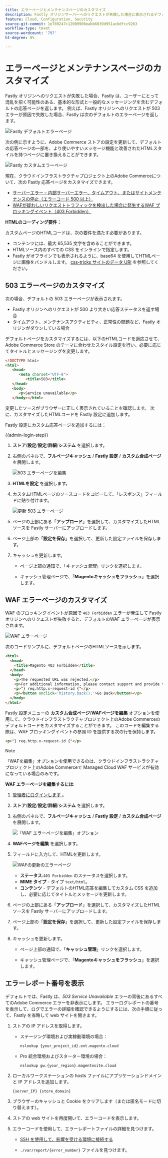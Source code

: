 ```yaml
---
title: エラーページとメンテナンスページのカスタマイズ
description: Fastly オリジンサーバーへのリクエストが失敗した場合に表示されるデフォルトのエラーページをカスタマイズする方法を説明します。
feature: Cloud, Configuration, Security
source-git-commit: 1e789247c12009908eabb6039d951acbdfcc9263
workflow-type: tm+mt
source-wordcount: '797'
ht-degree: 0%

---
```


# エラーページとメンテナンスページのカスタマイズ

Fastly オリジンへのリクエストが失敗した場合、Fastly は、ユーザーにとって混乱を招く可能性のある、基本的な形式と一般的なメッセージングを含むデフォルトの応答ページを返します。 例えば、Fastly オリジンへのリクエストが 503 エラーが原因で失敗した場合、Fastly は次のデフォルトのエラーページを返します。

![Fastly デフォルトエラーページ ](../../assets/cdn/fastly-503-example.png)

次の例に示すように、Adobe Commerce ストアの設定を更新して、デフォルトの応答ページの一部を、より使いやすいメッセージ機能と改善されたHTMLスタイルを持つページに置き換えることができます。

![Fastly カスタムエラーページ ](../../assets/cdn/fastly-new-error-page.png)

現在、クラウドインフラストラクチャプロジェクト上のAdobe Commerceについて、次の Fastly 応答ページをカスタマイズできます。

- [サーバーエラー – 内部サーバーエラー、タイムアウト、またはサイトメンテナンスの停止（エラーコード 500 以上）](#customize-the-503-error-page)
- [WAFが疑わしいリクエストトラフィックを検出した場合に発生するWAF ブロッキングイベント（403 Forbidden）](#customize-the-waf-error-page)

**HTMLのコーディング要件：**

カスタムページのHTMLコードは、次の要件を満たす必要があります。

- コンテンツには、最大 65,535 文字を含めることができます。
- HTMLソース内のすべての CSS をインラインで指定します。
- Fastly がオフラインでも表示されるように、base64 を使用してHTMLページに画像をバンドルします。 [css-tricks サイトのデータ URI](https://css-tricks.com/data-uris/) を参照してください。

## 503 エラーページのカスタマイズ

次の場合、デフォルトの 503 エラーページが表示されます。

- Fastly オリジンへのリクエストが 500 より大きい応答ステータスを返す場合
- タイムアウト、メンテナンスアクティビティ、正常性の問題など、Fastly オリジンがダウンしている場合

デフォルトページをカスタマイズするには、以下のHTMLコードを適応させて、Adobe Commerce Store のテーマに合わせたスタイル設定を行い、必要に応じてタイトルとメッセージングを変更します。

```html
<!DOCTYPE html>
<html>
   <head>
      <meta charset="UTF-8">
         <title>503</title>
   </head>
   <body>
      <p>Service unavailable</p>
   </body></html>
```

変更したソースがブラウザーに正しく表示されていることを確認します。 次に、カスタマイズしたHTMLコードを Fastly 設定に追加します。

Fastly 設定にカスタム応答ページを追加するには：

{{admin-login-step}}

1. **ストア**/**設定**/**設定**/**詳細**/**システム** を選択します。

1. 右側のパネルで、**フルページキャッシュ** / **Fastly 設定** / **カスタム合成ページ** を展開します。

   ![503 エラーページを編集 ](../../assets/cdn/fastly-custom-synthetic-pages-edit-html.png)

1. **HTMLを設定** を選択します。

1. カスタムHTMLページのソースコードをコピーして、「レスポンス」フィールドに貼り付けます。

   ![ 更新 503 エラーページ ](../../assets/cdn/fastly-customize-503-response.png)

1. ページの上部にある「**アップロード**」を選択して、カスタマイズしたHTMLソースを Fastly サーバーにアップロードします。

1. ページ上部の「**設定を保存**」を選択して、更新した設定ファイルを保存します。

1. キャッシュを更新します。

   - ページ上部の通知で、「*キャッシュ管理*」リンクを選択します。

   - キャッシュ管理ページで、「**Magentoキャッシュをフラッシュ**」を選択します。

## WAF エラーページのカスタマイズ

[WAF](fastly-waf-service.md) のブロッキングイベントが原因で `403 Forbidden` エラーが発生して Fastly オリジンへのリクエストが失敗すると、デフォルトのWAF エラーページが表示されます。

![WAF エラーページ ](../../assets/cdn/fastly-waf-403-error.png)

次のコードサンプルに、デフォルトページのHTMLソースを示します。

```html
<html>
  <head>
    <title>Magento 403 Forbidden</title>
  </head>
  <body>
    <p>The requested URL was rejected.</p>
    <p>For additional information, please contact support and provide this reference ID:</p>
    <p>"} req.http.x-request-id {"</p>
    <p><button onclick='history.back();'>Go Back</button></p>
  </body>
</html>
```

Fastly 設定メニューの **カスタム合成ページ**/**WAFページを編集** オプションを使用して、クラウドインフラストラクチャプロジェクト上のAdobe Commerceのデフォルトコードをカスタマイズすることができます。 このコードを編集する際は、WAF ブロッキングイベントの参照 ID を提供する次の行を保持します。

```html
<p>"} req.http.x-request-id {"</p>
```

>[!NOTE]
>
>「WAFを編集」オプションを使用できるのは、クラウドインフラストラクチャプロジェクト上のAdobe Commerceで Managed Cloud WAF サービスが有効になっている場合のみです。

**WAF エラーページを編集するには**:

1. [ 管理者にログインします ](../../get-started/onboarding.md#access-your-admin-panel)。

1. **ストア**/**設定**/**設定**/**詳細**/**システム** を選択します。

1. 右側のパネルで、**フルページキャッシュ** / **Fastly 設定** / **カスタム合成ページ** を展開します。

   ![ 「WAF エラーページを編集」オプション ](../../assets/cdn/fastly-custom-synthetic-pages-edit-waf.png)

1. **WAFページを編集** を選択します。

1. フィールドに入力して、HTMLを更新します。

   ![WAFの更新のエラーページ ](../../assets/cdn/fastly-edit-waf-html.png)

   - **ステータス**:`403 Forbidden` のステータスを選択します。
   - **MIME タイプ** - タイプ `text/html`。
   - **コンテンツ** - デフォルトのHTML応答を編集してカスタム CSS を追加し、必要に応じてタイトルとメッセージを更新します。

1. ページの上部にある「**アップロード**」を選択して、カスタマイズしたHTMLソースを Fastly サーバーにアップロードします。

1. ページ上部の「**設定を保存**」を選択して、更新した設定ファイルを保存します。

1. キャッシュを更新します。

   - ページ上部の通知で、「**キャッシュ管理**」リンクを選択します。

   - キャッシュ管理ページで、「**Magentoキャッシュをフラッシュ**」を選択します。

## エラーレポート番号を表示

デフォルトでは、Fastly は、*503 Service Unavailable* エラーの背後にあるすべてのAdobe Commerce エラーを非表示にします。 エラーログレポートの番号を表示して、ログでエラーの詳細を確認できるようにするには、次の手順に従って、Fastly を省略して web サイトを開きます。

1. ストアの IP アドレスを取得します。

   - ステージング環境および実稼動環境の場合：

     ```bash
     nslookup {your_project_id}.ent.magento.cloud
     ```

   - Pro 統合環境およびスターター環境の場合：

     ```bash
     nslookup gw.{your_region}.magentosite.cloud
     ```

1. ローカルワークステーションの hosts ファイルにアプリケーションドメインと IP アドレスを追加します。

   ```text
   {server_IP} {store_domain}
   ```

1. ブラウザーのキャッシュと Cookie をクリアします（または匿名モードに切り替えます）。

1. ストアの web サイトを再度開いて、エラーコードを表示します。

1. エラーコードを使用して、エラーレポートファイルの詳細を見つけます。

   - [SSH を使用して、影響を受ける環境に接続する](../development/secure-connections.md#connect-to-a-remote-environment)

   - `./var/report/{error_number}` ファイルを見つけます。
